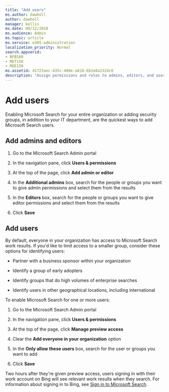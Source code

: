```yaml
---
title: "Add users"
ms.author: dawholl
author: dawholl
manager: kellis
ms.date: 09/12/2018
ms.audience: Admin
ms.topic: article
ms.service: o365-administration
localization_priority: Normal
search.appverid:
- BFB160
- MET150
- MOE150
ms.assetid: 41723aec-435c-400e-a818-6b1e8a1324c0
description: "Assign permissions and roles to admins, editors, and users in the Microsoft Search Admin portal"
---
```


# Add users

Enabling Microsoft Search for your entire organization or adding security groups, in addition to your IT department, are the quickest ways to add Microsoft Search users.
  
## Add admins and editors

1. Go to the Microsoft Search Admin portal
    
2. In the navigation pane, click **Users &amp; permissions**
    
3. At the top of the page, click **Add admin or editor**
    
4. In the **Additional admins** box, search for the people or groups you want to give admin permissions and select them from the results 
    
5. In the **Editors** box, search for the people or groups you want to give editor permissions and select them from the results 
    
6. Click **Save**
    
## Add users

By default, everyone in your organization has access to Microsoft Search work results. If you'd like to limit access to a smaller group, consider these options for identifying users:
  
- Partner with a business sponsor within your organization
    
- Identify a group of early adopters
    
- Identify groups that do high volumes of enterprise searches
    
- Identify users in other geographical locations, including international
    
To enable Microsoft Search for one or more users:
  
1. Go to the Microsoft Search Admin portal
    
2. In the navigation pane, click **Users &amp; permissions**
    
3. At the top of the page, click **Manage preview access**
    
4. Clear the **Add everyone in your organization** option 
    
5. In the **Only allow these users** box, search for the user or groups you want to add 
    
6. Click **Save**
    
Two hours after they're given preview access, users signing in with their work account on Bing will see relevant work results when they search. For information about signing in to Bing, see [Sign in to Microsoft Search](use/sign-in.md).